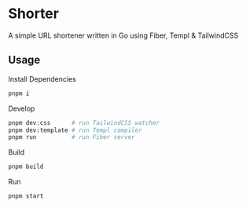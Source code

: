 # Shorter

A simple URL shortener written in Go using Fiber, Templ & TailwindCSS

## Usage

Install Dependencies

```sh
pnpm i
```

Develop

```sh
pnpm dev:css      # run TailwindCSS watcher
pnpm dev:template # run Templ compiler
pnpm run          # run Fiber server
```

Build

```sh
pnpm build
```

Run

```sh
pnpm start
```

